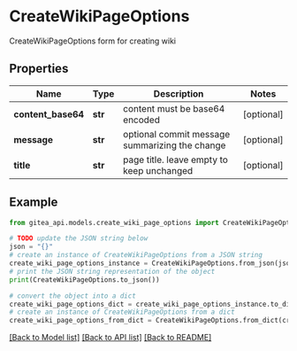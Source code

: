 # CreateWikiPageOptions

CreateWikiPageOptions form for creating wiki

## Properties

Name | Type | Description | Notes
------------ | ------------- | ------------- | -------------
**content_base64** | **str** | content must be base64 encoded | [optional] 
**message** | **str** | optional commit message summarizing the change | [optional] 
**title** | **str** | page title. leave empty to keep unchanged | [optional] 

## Example

```python
from gitea_api.models.create_wiki_page_options import CreateWikiPageOptions

# TODO update the JSON string below
json = "{}"
# create an instance of CreateWikiPageOptions from a JSON string
create_wiki_page_options_instance = CreateWikiPageOptions.from_json(json)
# print the JSON string representation of the object
print(CreateWikiPageOptions.to_json())

# convert the object into a dict
create_wiki_page_options_dict = create_wiki_page_options_instance.to_dict()
# create an instance of CreateWikiPageOptions from a dict
create_wiki_page_options_from_dict = CreateWikiPageOptions.from_dict(create_wiki_page_options_dict)
```
[[Back to Model list]](../README.md#documentation-for-models) [[Back to API list]](../README.md#documentation-for-api-endpoints) [[Back to README]](../README.md)


